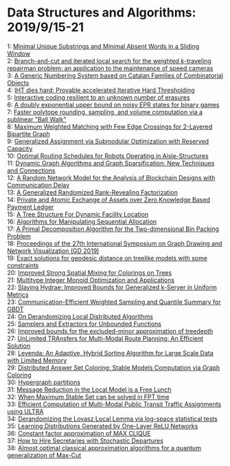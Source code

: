 # Data Structures and Algorithms: 2019/9/15-21  
1: [Minimal Unique Substrings and Minimal Absent Words in a Sliding Window](https://doi.org/10.48550/arXiv.1909.02804)  
2: [Branch-and-cut and iterated local search for the weighted $k$-traveling  repairman problem: an application to the maintenance of speed cameras](https://doi.org/10.48550/arXiv.1909.06226)  
3: [A Generic Numbering System based on Catalan Families of Combinatorial  Objects](https://doi.org/10.48550/arXiv.1406.1796)  
4: [IHT dies hard: Provable accelerated Iterative Hard Thresholding](https://doi.org/10.48550/arXiv.1712.09379)  
5: [Interactive coding resilient to an unknown number of erasures](https://doi.org/10.48550/arXiv.1811.02527)  
6: [A doubly exponential upper bound on noisy EPR states for binary games](https://doi.org/10.48550/arXiv.1904.08832)  
7: [Faster polytope rounding, sampling, and volume computation via a  sublinear "Ball Walk"](https://doi.org/10.48550/arXiv.1905.01745)  
8: [Maximum Weighted Matching with Few Edge Crossings for 2-Layered  Bipartite Graph](https://doi.org/10.48550/arXiv.1905.04853)  
9: [Generalized Assignment via Submodular Optimization with Reserved  Capacity](https://doi.org/10.48550/arXiv.1907.01745)  
10: [Optimal Routing Schedules for Robots Operating in Aisle-Structures](https://doi.org/10.48550/arXiv.1909.05711)  
11: [Dynamic Graph Algorithms and Graph Sparsification: New Techniques and  Connections](https://doi.org/10.48550/arXiv.1909.06413)  
12: [A Random Network Model for the Analysis of Blockchain Designs with  Communication Delay](https://doi.org/10.48550/arXiv.1909.06435)  
13: [A Generalized Randomized Rank-Revealing Factorization](https://doi.org/10.48550/arXiv.1909.06524)  
14: [Private and Atomic Exchange of Assets over Zero Knowledge Based Payment  Ledger](https://doi.org/10.48550/arXiv.1909.06535)  
15: [A Tree Structure For Dynamic Facility Location](https://doi.org/10.48550/arXiv.1909.06653)  
16: [Algorithms for Manipulating Sequential Allocation](https://doi.org/10.48550/arXiv.1909.06747)  
17: [A Primal Decomposition Algorithm for the Two-dimensional Bin Packing  Problem](https://doi.org/10.48550/arXiv.1909.06835)  
18: [Proceedings of the 27th International Symposium on Graph Drawing and  Network Visualization (GD 2019)](https://doi.org/10.48550/arXiv.1909.07013)  
19: [Exact solutions for geodesic distance on treelike models with some  constraints](https://doi.org/10.48550/arXiv.1909.07041)  
20: [Improved Strong Spatial Mixing for Colorings on Trees](https://doi.org/10.48550/arXiv.1909.07059)  
21: [Multitype Integer Monoid Optimization and Applications](https://doi.org/10.48550/arXiv.1909.07326)  
22: [Slaying Hydrae: Improved Bounds for Generalized k-Server in Uniform  Metrics](https://doi.org/10.48550/arXiv.1810.00580)  
23: [Communication-Efficient Weighted Sampling and Quantile Summary for GBDT](https://doi.org/10.48550/arXiv.1909.07633)  
24: [On Derandomizing Local Distributed Algorithms](https://doi.org/10.48550/arXiv.1711.02194)  
25: [Samplers and Extractors for Unbounded Functions](https://doi.org/10.48550/arXiv.1904.08391)  
26: [Improved bounds for the excluded-minor approximation of treedepth](https://doi.org/10.48550/arXiv.1904.13077)  
27: [UnLimited TRAnsfers for Multi-Modal Route Planning: An Efficient  Solution](https://doi.org/10.48550/arXiv.1906.04832)  
28: [Leyenda: An Adaptive, Hybrid Sorting Algorithm for Large Scale Data with  Limited Memory](https://doi.org/10.48550/arXiv.1909.08006)  
29: [Distributed Answer Set Coloring: Stable Models Computation via Graph  Coloring](https://doi.org/10.48550/arXiv.1909.08263)  
30: [Hypergraph partitions](https://doi.org/10.48550/arXiv.1909.08307)  
31: [Message Reduction in the Local Model is a Free Lunch](https://doi.org/10.48550/arXiv.1909.08369)  
32: [When Maximum Stable Set can be solved in FPT time](https://doi.org/10.48550/arXiv.1909.08426)  
33: [Efficient Computation of Multi-Modal Public Transit Traffic Assignments  using ULTRA](https://doi.org/10.48550/arXiv.1909.08519)  
34: [Derandomizing the Lovasz Local Lemma via log-space statistical tests](https://doi.org/10.48550/arXiv.1807.06672)  
35: [Learning Distributions Generated by One-Layer ReLU Networks](https://doi.org/10.48550/arXiv.1909.01812)  
36: [Constant factor approximation of MAX CLIQUE](https://doi.org/10.48550/arXiv.1909.04396)  
37: [How to Hire Secretaries with Stochastic Departures](https://doi.org/10.48550/arXiv.1909.08660)  
38: [Almost optimal classical approximation algorithms for a quantum  generalization of Max-Cut](https://doi.org/10.48550/arXiv.1909.08846)  